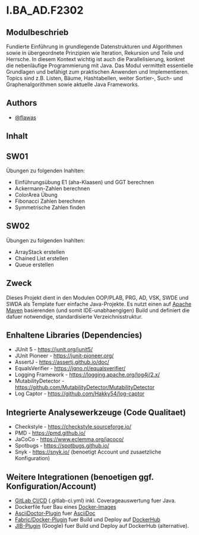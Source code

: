 # I.BA_AD.F2302

## Modulbeschrieb
Fundierte Einführung in grundlegende Datenstrukturen und Algorithmen sowie in übergeordnete Prinzipien wie Iteration, Rekursion und Teile und Herrsche. In diesem Kontext wichtig ist auch die Parallelisierung, konkret die nebenläufige Programmierung mit Java. Das Modul vermittelt essentielle Grundlagen und befähigt zum praktischen Anwenden und Implementieren. Topics sind z.B. Listen, Bäume, Hashtabellen, weiter Sortier-, Such- und Graphenalgorithmen sowie aktuelle Java Frameworks.

## Authors

- [@flawas](https://www.github.com/flawas)



## Inhalt
## SW01
Übungen zu folgenden Inahlten:
- Einführungsübung E1 (aha-Klaasen) und GGT berechnen
- Ackermann-Zahlen berechnen 
- ColorArea Übung
- Fibonacci Zahlen berechnen
- Symmetrische Zahlen finden

## SW02
Übungen zu folgenden Inahlten:
- ArrayStack erstellen
- Chained List erstellen
- Queue erstellen

## Zweck
Dieses Projekt dient in den Modulen OOP/PLAB, PRG, AD, VSK, SWDE und SWDA als 
Template fuer einfache Java-Projekte. Es nutzt einen auf 
[Apache Maven](https://maven.apache.org/) basierenden (und somit IDE-unabhaengigen) 
Build und definiert die dafuer notwendige, standardisierte Verzeichnisstruktur.

## Enhaltene Libraries (Dependencies)
* JUnit 5 - https://junit.org/junit5/
* JUnit Pioneer - https://junit-pioneer.org/
* AssertJ - https://assertj.github.io/doc/
* EqualsVerifier - https://jqno.nl/equalsverifier/
* Logging Framework - https://logging.apache.org/log4j/2.x/
* MutabilityDetector - https://github.com/MutabilityDetector/MutabilityDetector
* Log Captor - https://github.com/Hakky54/log-captor

## Integrierte Analysewerkzeuge (Code Qualitaet)
* Checkstyle - https://checkstyle.sourceforge.io/
* PMD - https://pmd.github.io/
* JaCoCo - https://www.eclemma.org/jacoco/
* Spotbugs - https://spotbugs.github.io/
* Snyk - https://snyk.io/ (benoetigt Account und zusaetzliche Konfiguration)

## Weitere Integrationen (benoetigen ggf. Konfiguration/Account)
* [GitLab CI/CD](https://docs.gitlab.com/ee/ci/) (.gitlab-ci.yml) inkl. Coverageauswertung fuer Java.
* Dockerfile fuer Bau eines [Docker-Images](https://www.docker.com/)
* [AsciiDoctor-Plugin](https://asciidoctor.org/) fuer [AsciiDoc](https://asciidoc.org/)
* [Fabric/Docker-Plugin](https://dmp.fabric8.io/) fuer Build und Deploy auf [DockerHub](https://hub.docker.com/)
* [JIB-Plugin](https://github.com/GoogleContainerTools/jib/tree/master/jib-maven-plugin) (Google) fuer Build und Deploy auf DockerHub (alternative).

